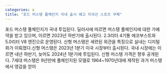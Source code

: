 ```yaml
---
categories: a
title: "포드 머스탱 풀체인지 국내 출시 예고 미국산 스포츠 쿠페"
---
```

포드 머스탱 풀체인지가 국내 투입된다. 딜러사에 따르면 머스탱 풀체인지에 대한 가예약을 받고 있으며, 이르면 2023년 하반기에 출시된다. 2.3리터 4기통 에코부스트와 5.0리터 V8 엔진으로 운영된다. 신형 머스탱은 세련된 외관을 특징으로 실내는 디지털화가 이뤄졌다.신형 머스탱은 2023년 1분기 미국 시장부터 출시된다. 국내 시장에는 이르면 내년 하반기, 늦어도 2024년 1분기에 투입된다. 신형 머스탱 가격은 향후 공개된다. 7세대 머스탱은 9년만에 풀체인지된 모델로 1964~1970년대에 제작된 과거 머스탱에서 영감을 얻어